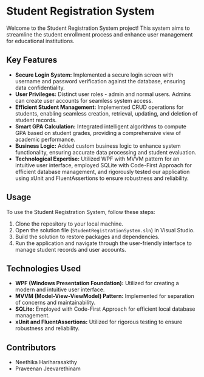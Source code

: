 # Student Registration System

Welcome to the Student Registration System project! This system aims to streamline the student enrollment process and enhance user management for educational institutions.

## Key Features

- **Secure Login System:** Implemented a secure login screen with username and password verification against the database, ensuring data confidentiality.
- **User Privileges:** Distinct user roles - admin and normal users. Admins can create user accounts for seamless system access.
- **Efficient Student Management:** Implemented CRUD operations for students, enabling seamless creation, retrieval, updating, and deletion of student records.
- **Smart GPA Calculation:** Integrated intelligent algorithms to compute GPA based on student grades, providing a comprehensive view of academic performance.
- **Business Logic:** Added custom business logic to enhance system functionality, ensuring accurate data processing and student evaluation.
- **Technological Expertise:** Utilized WPF with MVVM pattern for an intuitive user interface, employed SQLite with Code-First Approach for efficient database management, and rigorously tested our application using xUnit and FluentAssertions to ensure robustness and reliability.

## Usage

To use the Student Registration System, follow these steps:

1. Clone the repository to your local machine.
2. Open the solution file (`StudentRegistrationSystem.sln`) in Visual Studio.
3. Build the solution to restore packages and dependencies.
4. Run the application and navigate through the user-friendly interface to manage student records and user accounts.

## Technologies Used

- **WPF (Windows Presentation Foundation):** Utilized for creating a modern and intuitive user interface.
- **MVVM (Model-View-ViewModel) Pattern:** Implemented for separation of concerns and maintainability.
- **SQLite:** Employed with Code-First Approach for efficient local database management.
- **xUnit and FluentAssertions:** Utilized for rigorous testing to ensure robustness and reliability.

## Contributors

- Neethika Hariharasakthy
- Praveenan Jeevarethinam


